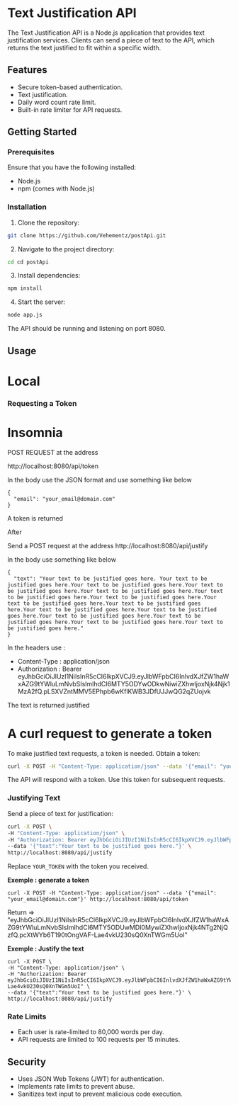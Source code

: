 
# Text Justification API

The Text Justification API is a Node.js application that provides text justification services. Clients can send a piece of text to the API, which returns the text justified to fit within a specific width.

## Features

- Secure token-based authentication.
- Text justification.
- Daily word count rate limit.
- Built-in rate limiter for API requests.

## Getting Started

### Prerequisites

Ensure that you have the following installed:

- Node.js
- npm (comes with Node.js)

### Installation

1. Clone the repository:
```bash
git clone https://github.com/Vehementz/postApi.git
```

2. Navigate to the project directory:
```bash
cd cd postApi
```

3. Install dependencies:
```bash
npm install
```

4. Start the server:
```bash
node app.js
```

The API should be running and listening on port 8080.

## Usage




# Local

### Requesting a Token

# Insomnia 

POST REQUEST at the address

http://localhost:8080/api/token


In the body use the JSON format and use something like below 

```
{
  "email": "your_email@domain.com"
}
```
A token is returned 

After 

Send a POST request at the address
http://localhost:8080/api/justify

In the body use something like below 
```
{
  "text": "Your text to be justified goes here. Your text to be justified goes here.Your text to be justified goes here.Your text to be justified goes here.Your text to be justified goes here.Your text to be justified goes here.Your text to be justified goes here.Your text to be justified goes here.Your text to be justified goes here.Your text to be justified goes here.Your text to be justified goes here.Your text to be justified goes here.Your text to be justified goes here.Your text to be justified goes here.Your text to be justified goes here."
}

```

In the headers use :
- Content-Type : application/json
- Authorization : Bearer eyJhbGciOiJIUzI1NiIsInR5cCI6IkpXVCJ9.eyJlbWFpbCI6InlvdXJfZW1haWxAZG9tYWluLmNvbSIsImlhdCI6MTY5ODYwODkwNiwiZXhwIjoxNjk4Njk1MzA2fQ.pLSXVZntMMV5EPhpb6wKflKWB3JDfUJJwQG2qZUojvk 

The text is returned justified

# A curl request to generate a token 

To make justified text requests, a token is needed. Obtain a token:

```bash
curl -X POST -H "Content-Type: application/json" --data '{"email": "your_email@domain.com"}' http://localhost:8080/api/token
```

The API will respond with a token. Use this token for subsequent requests.

### Justifying Text

Send a piece of text for justification:

```bash
curl -X POST \
-H "Content-Type: application/json" \
-H "Authorization: Bearer eyJhbGciOiJIUzI1NiIsInR5cCI6IkpXVCJ9.eyJlbWFpbCI6InlvdXJfZW1haWxAZG9tYWluLmNvbSIsImlhdCI6MTY5ODQ5OTQ0OCwiZXhwIjoxNjk4NTg1ODQ4fQ.3q..." \
--data '{"text":"Your text to be justified goes here."}' \
http://localhost:8080/api/justify
```
Replace `YOUR_TOKEN` with the token you received.


**Exemple : generate a token** 
```
curl -X POST -H "Content-Type: application/json" --data '{"email": "your_email@domain.com"}' http://localhost:8080/api/token
```
Return => 
"eyJhbGciOiJIUzI1NiIsInR5cCI6IkpXVCJ9.eyJlbWFpbCI6InlvdXJfZW1haWxAZG9tYWluLmNvbSIsImlhdCI6MTY5ODUwMDI0MywiZXhwIjoxNjk4NTg2NjQzfQ.pcXtWYb6T190tOngVAF-Lae4vkU230sQ0XnTWGm5UoI"

**Exemple : Justify the text** 
```
curl -X POST \
-H "Content-Type: application/json" \
-H "Authorization: Bearer eyJhbGciOiJIUzI1NiIsInR5cCI6IkpXVCJ9.eyJlbWFpbCI6InlvdXJfZW1haWxAZG9tYWluLmNvbSIsImlhdCI6MTY5ODUwMDI0MywiZXhwIjoxNjk4NTg2NjQzfQ.pcXtWYb6T190tOngVAF-Lae4vkU230sQ0XnTWGm5UoI" \
--data '{"text":"Your text to be justified goes here."}' \
http://localhost:8080/api/justify
```

### Rate Limits

- Each user is rate-limited to 80,000 words per day.
- API requests are limited to 100 requests per 15 minutes.

## Security

- Uses JSON Web Tokens (JWT) for authentication.
- Implements rate limits to prevent abuse.
- Sanitizes text input to prevent malicious code execution.


